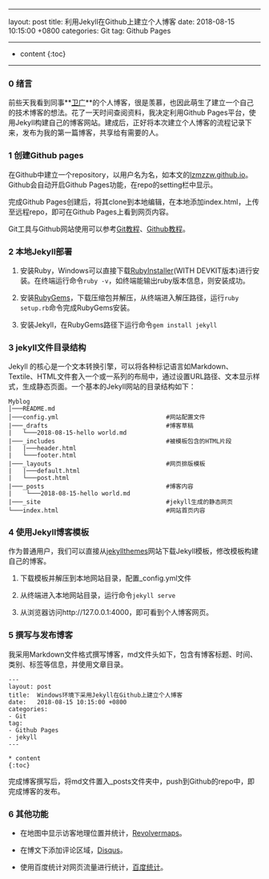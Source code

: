 ﻿---

layout: post
title:  利用Jekyll在Github上建立个人博客
date:   2018-08-15 10:15:00 +0800
categories: Git
tag: Github Pages

---

* content
{:toc}


---------------------------------------

### 0 绪言

前些天我看到同事**[卫广][1]**的个人博客，很是羡慕，也因此萌生了建立一个自己的技术博客的想法。花了一天时间查阅资料，我决定利用Github Pages平台，使用Jekyll构建自己的博客网站。建成后，正好将本次建立个人博客的流程记录下来，发布为我的第一篇博客，共享给有需要的人。

### 1 创建Github pages

在Github中建立一个repository，以用户名为名，如本文的[lzmzzw.github.io][2]。Github会自动开启Github Pages功能，在repo的setting栏中显示。

完成Github Pages创建后，将其clone到本地编辑，在本地添加index.html，上传至远程repo，即可在Github Pages上看到网页内容。

Git工具与Github网站使用可以参考[Git教程][3]、[Github教程][4]。

### 2 本地Jekyll部署

1. 安装Ruby，Windows可以直接下载[RubyInstaller][5](WITH DEVKIT版本)进行安装。在终端运行命令`ruby -v`，如终端能输出ruby版本信息，则安装成功。

2. 安装[RubyGems][6]，下载压缩包并解压，从终端进入解压路径，运行`ruby setup.rb`命令完成RubyGems安装。

3. 安装Jekyll，在RubyGems路径下运行命令`gem install jekyll`

### 3 jekyll文件目录结构

Jekyll 的核心是一个文本转换引擎，可以将各种标记语言如Markdown、 Textile、HTML文件套入一个或一系列的布局中，通过设置URL路径、文本显示样式，生成静态页面。一个基本的Jekyll网站的目录结构如下：

```
Myblog
│───README.md
│───config.yml                              #网站配置文件 
|───_drafts                                 #博客草稿
|   └───2018-08-15-hello world.md
|───_includes                               #被模板包含的HTML片段
|   |───header.html
|   └───footer.html
|───_layouts                                #网页排版模板
|   |───default.html
|   └───post.html
|───_posts                                  #博客内容
|    └───2018-08-15-hello world.md
|───_site                                   #jekyll生成的静态网页
└───index.html                              #网站首页内容
```

### 4 使用Jekyll博客模板

作为普通用户，我们可以直接从[jekyllthemes][7]网站下载Jekyll模板，修改模板构建自己的博客。

1. 下载模板并解压到本地网站目录，配置_config.yml文件

2. 从终端进入本地网站目录，运行命令`jekyll serve`

3. 从浏览器访问http://127.0.0.1:4000，即可看到个人博客网页。

### 5 撰写与发布博客

我采用Markdown文件格式撰写博客，md文件头如下，包含有博客标题、时间、类别、标签等信息，并使用文章目录。

```
---
layout: post
title:  Windows环境下采用Jekyll在Github上建立个人博客
date:   2018-08-15 10:15:00 +0800
categories: 
- Git
tag: 
- Github Pages
- jekyll
---

* content
{:toc}
```

完成博客撰写后，将md文件置入_posts文件夹中，push到Github的repo中，即完成博客的发布。

### 6 其他功能

 - 在地图中显示访客地理位置并统计，[Revolvermaps][8]。

 - 在博文下添加评论区域，[Disqus][9]。

 - 使用百度统计对网页流量进行统计，[百度统计][10]。


  [1]: https://okayjam.com/
  [2]: https://lzmzzw.github.io/
  [3]: https://www.liaoxuefeng.com/
  [4]: http://youngxhui.top/tags/GitHub/
  [5]: https://www.ruby-lang.org/en/downloads/
  [6]: https://rubygems.org/pages/download
  [7]: http://jekyllthemes.org/
  [8]: https://www.revolvermaps.com/
  [9]: https://disqus.com/
  [10]: https://tongji.baidu.com/web/welcome/login